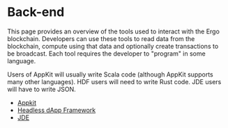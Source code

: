 # Back-end

This page provides an overview of the tools used to interact with the Ergo blockchain. Developers can use these tools to read data from the blockchain, compute using that data and optionally create transactions to be broadcast. Each tool requires the developer to "program" in some language.

Users of AppKit will usually write Scala code (although AppKit supports many other languages). HDF users will need to write Rust code. JDE users will have to write JSON.

- [Appkit](appkit.md)
- [Headless dApp Framework](headless.md)
- [JDE](jde.md)

